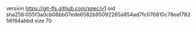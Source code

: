 version https://git-lfs.github.com/spec/v1
oid sha256:055f3a0cb06bb07ede6582b95092265a854ad7fc076810c78eef78256f64abbd
size 70
